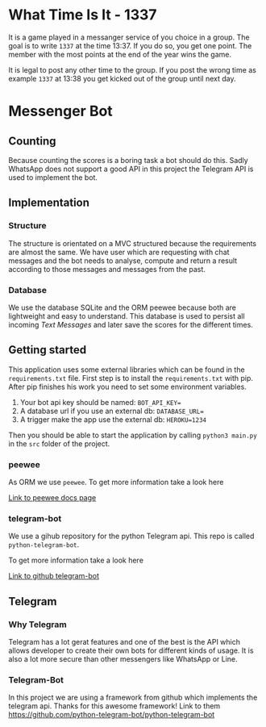 # What Time Is It - 1337

It is a game played in a messanger service of you choice in a group.
The goal is to write `1337` at the time 13:37. If you do so, you get one point.
The member with the most points at the end of the year wins the game.

It is legal to post any other time to the group. If you post the wrong time as example `1337` at 13:38
you get kicked out of the group until next day.

# Messenger Bot

## Counting

Because counting the scores is a boring task a bot should do this. Sadly WhatsApp does not support
a good API in this project the Telegram API is used to implement the bot.

## Implementation

### Structure

The structure is orientated on a MVC structured because the requirements are almost the same.
We have user which are requesting with chat messages and the bot needs to analyse, compute and return a result
according to those messages and messages from the past.

### Database

We use the database SQLite and the ORM peewee because both are lightweight and easy to understand.
This database is used to persist all incoming *Text Messages* and later
save the scores for the different times. 


## Getting started

This application uses some external libraries which can be found in the `requirements.txt` file.
First step is to install the `requirements.txt` with pip. After pip finishes his work you need to 
set some environment variables.

1. Your bot api key should be named: `BOT_API_KEY=`
2. A database url if you use an external db: `DATABASE_URL=`
3. A trigger make the app use the external db: `HEROKU=1234` 

Then you should be able to start the application by calling `python3 main.py`
in the `src` folder of the project.

### peewee

As ORM we use `peewee`. To get more information take a look here

[Link to peewee docs page](http://docs.peewee-orm.com/en/latest/)

### telegram-bot

We use a gihub repository for the python Telegram api. This repo is called `python-telegram-bot`.

To get more information take a look here

[Link to github telegram-bot](https://github.com/python-telegram-bot/python-telegram-bot)

## Telegram

### Why Telegram

Telegram has a lot gerat features and one of the best is the API which allows
developer to create their own bots for different kinds of usage. It is also a lot 
more secure than other messengers like WhatsApp or Line.

### Telegram-Bot

In this project we are using a framework from github which implements
the telegram api. Thanks for this awesome framework!
Link to them https://github.com/python-telegram-bot/python-telegram-bot

